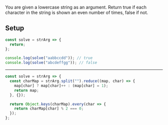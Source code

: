 You are given a lowercase string as an argument. Return true if each character in the string is shown an even number of times, false if not.

## Setup
```js
const solve = strArg => {
  return;
};

console.log(solve("aabbccdd")); // true
console.log(solve("abcdeffgg")); // false
```

---

```js
const solve = strArg => {
  const charMap = strArg.split("").reduce((map, char) => {
    map[char] ? map[char]++ : (map[char] = 1);
    return map;
  }, {});

  return Object.keys(charMap).every(char => {
    return charMap[char] % 2 === 0;
  });
};
```